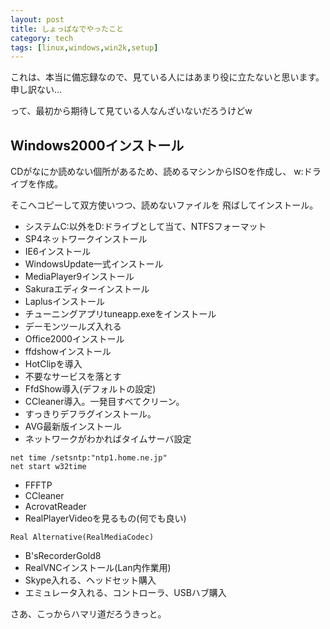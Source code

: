 ```yaml
---
layout: post
title: しょっぱなでやったこと
category: tech
tags: [linux,windows,win2k,setup]
---
```


これは、本当に備忘録なので、見ている人にはあまり役に立たないと思います。
申し訳ない...

って、最初から期待して見ている人なんざいないだろうけどw

## Windows2000インストール

CDがなにか読めない個所があるため、読めるマシンからISOを作成し、
w:ドライブを作成。

そこへコピーして双方使いつつ、読めないファイルを
飛ばしてインストール。


+ システムC:以外をD:ドライブとして当て、NTFSフォーマット
+ SP4ネットワークインストール
+ IE6インストール
+ WindowsUpdate一式インストール
+ MediaPlayer9インストール
+ Sakuraエディターインストール
+ Laplusインストール
+ チューニングアプリtuneapp.exeをインストール
+ デーモンツールズ入れる
+ Office2000インストール
+ ffdshowインストール
+ HotClipを導入
+ 不要なサービスを落とす
+ FfdShow導入(デフォルトの設定)
+ CCleaner導入。一発目すべてクリーン。
+ すっきりデフラグインストール。
+ AVG最新版インストール
+ ネットワークがわかればタイムサーバ設定

```
net time /setsntp:"ntp1.home.ne.jp"
net start w32time
```

+ FFFTP
+ CCleaner
+ AcrovatReader
+ RealPlayerVideoを見るもの(何でも良い)

```
Real Alternative(RealMediaCodec)
```

+ B'sRecorderGold8
+ RealVNCインストール(Lan内作業用)
+ Skype入れる、ヘッドセット購入
+ エミュレータ入れる、コントローラ、USBハブ購入

さあ、こっからハマリ道だろうきっと。
